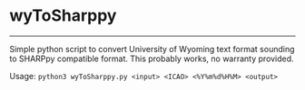 # wyToSharppy
---
Simple python script to convert University of Wyoming text format sounding to SHARPpy compatible format. This probably works, no warranty provided.

Usage: `python3 wyToSharppy.py <input> <ICAO> <%Y%m%d%H%M> <output>`
